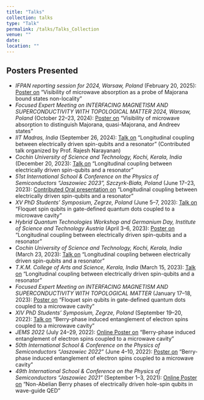 ```yaml
---
title: "Talks"
collection: talks
type: "Talk"
permalink: /talks/Talks_Collection
venue: ""
date:  
location: ""
---
```


## Posters Presented

- *IFPAN reporting session for 2024, Warsaw, Poland* (February 20, 2025): <u>Poster on</u> “Visibility of microwave absorption as a probe of Majorana bound states non-locality”  
- *Focused Expert Meeting on INTERFACING MAGNETISM AND SUPERCONDUCTIVITY WITH TOPOLOGICAL MATTER 2024, Warsaw, Poland* (October 22–23, 2024): <u>Poster on</u> “Visibility of microwave absorption to distinguish Majorana, quasi-Majorana, and Andreev states”  
- *IIT Madras, India* (September 26, 2024): <u>Talk on</u> “Longitudinal coupling between electrically driven spin-qubits and a resonator” (Contributed talk organized by Prof. Rajesh Narayanan)  
- *Cochin University of Science and Technology, Kochi, Kerala, India* (December 20, 2023): <u>Talk on</u> “Longitudinal coupling between electrically driven spin-qubits and a resonator”  
- *51st International School & Conference on the Physics of Semiconductors “Jaszowiec 2023”, Szczyrk-Biała, Poland* (June 17–23, 2023): <u>Contributed Oral presentation on</u> “Longitudinal coupling between electrically driven spin-qubits and a resonator”  
- *XV PhD Students’ Symposium, Zegrze, Poland* (June 5–7, 2023): <u>Talk on</u> “Floquet spin qubits in gate-defined quantum dots coupled to a microwave cavity”  
- *Hybrid Quantum Technologies Workshop and Germanium Day, Institute of Science and Technology Austria* (April 3–6, 2023): <u>Poster on</u> “Longitudinal coupling between electrically driven spin-qubits and a resonator”  
- *Cochin University of Science and Technology, Kochi, Kerala, India* (March 23, 2023): <u>Talk on</u> “Longitudinal coupling between electrically driven spin-qubits and a resonator”  
- *T.K.M. College of Arts and Science, Kerala, India* (March 15, 2023): <u>Talk on</u> “Longitudinal coupling between electrically driven spin-qubits and a resonator”  
- *Focused Expert Meeting on INTERFACING MAGNETISM AND SUPERCONDUCTIVITY WITH TOPOLOGICAL MATTER* (January 17–18, 2023): <u>Poster on</u> “Floquet spin qubits in gate-defined quantum dots coupled to a microwave cavity”  
- *XIV PhD Students’ Symposium, Zegrze, Poland* (September 19–20, 2022): <u>Talk on</u> “Berry-phase induced entanglement of electron spins coupled to a microwave cavity”  
- *JEMS 2022* (July 24–29, 2022): <u>Online Poster on</u> “Berry-phase induced entanglement of electron spins coupled to a microwave cavity”  
- *50th International School & Conference on the Physics of Semiconductors “Jaszowiec 2022”* (June 4–10, 2022): <u>Poster on</u> “Berry-phase induced entanglement of electron spins coupled to a microwave cavity”  
- *49th International School & Conference on the Physics of Semiconductors “Jaszowiec 2021”* (September 1–3, 2021): <u>Online Poster on</u> “Non-Abelian Berry phases of electrically driven hole-spin qubits in wave-guide QED”
